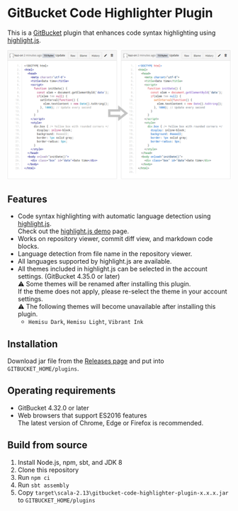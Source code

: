# GitBucket Code Highlighter Plugin

This is a [GitBucket](https://gitbucket.github.io/) plugin that enhances code syntax highlighting using [highlight.js](https://highlightjs.org/).

![Screenshot of enhanced code syntax highlighting in GitBucket](screenshots/highlighting.png)


## Features

* Code syntax highlighting with automatic language detection using [highlight.js](https://highlightjs.org/).  
  Check out the [highlight.js demo](https://highlightjs.org/static/demo/) page.
* Works on repository viewer, commit diff view, and markdown code blocks.
* Language detection from file name in the repository viewer.
* All languages supported by highlight.js are available.
* All themes included in highlight.js can be selected in the account settings. (GitBucket 4.35.0 or later)  
  ⚠️ Some themes will be renamed after installing this plugin.  
  If the theme does not apply, please re-select the theme in your account settings.  
  ⚠️ The following themes will become unavailable after installing this plugin.
  - `Hemisu Dark`, `Hemisu Light`, `Vibrant Ink`


## Installation

Download jar file from the [Releases page](https://github.com/kaz-on/gitbucket-code-highlighter-plugin/releases) and put into `GITBUCKET_HOME/plugins`.


## Operating requirements

* GitBucket 4.32.0 or later
* Web browsers that support ES2016 features  
  The latest version of Chrome, Edge or Firefox is recommended.


## Build from source

1. Install Node.js, npm, sbt, and JDK 8
2. Clone this repository
3. Run `npm ci`
4. Run `sbt assembly`
5. Copy `target\scala-2.13\gitbucket-code-highlighter-plugin-x.x.x.jar` to `GITBUCKET_HOME/plugins`
